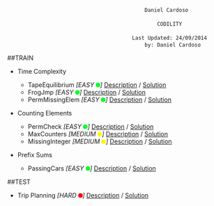 	
	
												Daniel Cardoso
							
													CODILITY
							
											Last Updated: 24/09/2014
												by: Daniel Cardoso
		

##TRAIN

* Time Complexity
    * TapeEquilibrium *[EASY ![green](descriptions/green.png)]*		[Description](descriptions/tape.md) / [Solution](Codility/src/train/time_complexity/TapeEquilibrium.java)
    * FrogJmp *[EASY ![green](descriptions/green.png)]*				[Description](descriptions/frog.md) / [Solution](Codility/src/train/time_complexity/FrogJmp.java)
    * PermMissingElem *[EASY ![green](descriptions/green.png)]*		[Description](descriptions/permmissingelem.md) / [Solution](Codility/src/train/time_complexity/PermMissingElem.java)

* Counting Elements
    * PermCheck *[EASY ![green](descriptions/green.png)]*				[Description](descriptions/permcheck.md) / [Solution](Codility/src/train/counting_elements/PermCheck.java)
    * MaxCounters *[MEDIUM ![yellow](descriptions/yellow.png)]*			[Description](descriptions/maxcounters.md) / [Solution](Codility/src/train/counting_elements/MaxCounters.java)
    * MissingInteger *[MEDIUM ![yellow](descriptions/yellow.png)]*			[Description](descriptions/missingint.md) / [Solution](Codility/src/train/counting_elements/MissingInteger.java)

* Prefix Sums
    * PassingCars *[EASY ![green](descriptions/green.png)]*			[Description](descriptions/passingcars.md) / [Solution](Codility/src/train/prefix_sums/PassingCars.java)

##TEST
* Trip Planning *[HARD ![red](descriptions/red.png)]*			[Description](descriptions/tripplanning.md) / [Solution](Codility/src/test/TripPlanning.java)